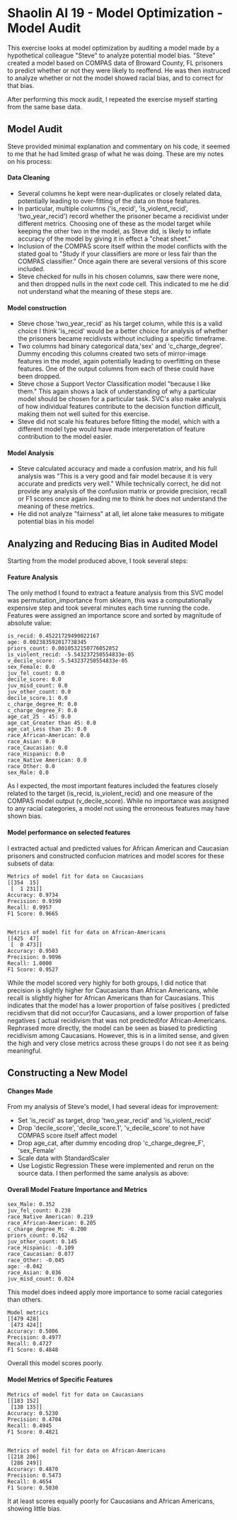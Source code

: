 # Shaolin AI 19 - Model Optimization - Model Audit
This exercise looks at model optimization by auditing a model made by a hypothetical colleague "Steve" to analyze potential model bias. 
"Steve" created a model based on COMPAS data of Broward County, FL prisoners to predict whether or not they were likely to reoffend. He was then instruced to analyze whether or not the model showed racial bias, and to correct for that bias.

After performing this mock audit, I repeated the exercise myself starting from the same base data.

## Model Audit
Steve provided minimal explanation and commentary on his code, it seemed to me that he had limited grasp of what he was doing. These are my notes on his process:
#### Data Cleaning
* Several columns he kept were near-duplicates or closely related data, potentially leading to over-fitting of the data on those features.
* In particular, multiple columns ('is_recid', 'is_violent_recid', 'two_year_recid') record whether the prisoner became a recidivist under different metrics. Choosing one of these as the model target while keeping the other two in the model, as Steve did, is likely to inflate accuracy of the model by giving it in effect a "cheat sheet."
* Inclusion of the COMPAS score itself within the model conflicts with the stated goal to "Study if your classifiers are more or less fair than the COMPAS classifier." Once again there are several versions of this score included.
* Steve checked for nulls in his chosen columns, saw there were none, and then dropped nulls in the next code cell. This indicated to me he did not understand what the meaning of these steps are.
#### Model construction
* Steve chose 'two_year_recid' as his target column, while this is a valid choice I think 'is_recid' would be a better choice for analysis of whether the prisoners became recidivsts without including a specific timeframe.
* Two columns had binary categorical data,'sex' and 'c_charge_degree'. Dummy encoding this columns created two sets of mirror-image features in the model, again potentially leading to overfitting on these features. One of the output columns from each of these could have been dropped.
* Steve chose a Support Vector Classification model "because I like them."  This again shows a lack of understanding of why a particular model should be chosen for a particular task. SVC's also make analysis of how individual features contribute to the decision function difficult, making them not well suited for this exercise.
* Steve did not scale his features before fitting the model, which with a different model type would have made interperetation of feature contribution to the model easier.
#### Model Analysis
* Steve calculated accuracy and made a confusion matrix, and his full analysis was "This is a very good and fair model because it is very accurate and predicts very well." While technically correct, he did not provide any analysis of the confusion matrix or provide precision, recall or F1 scores once again leading me to think he does not understand the meaning of these metrics.
* He did not analyze "fairness" at all, let alone take measures to mitigate potential bias in his model

## Analyzing and Reducing Bias in Audited Model
Starting from the model produced above, I took several steps:
#### Feature Analysis
The only method I found to extract a feature analysis from this SVC model was permutation_importance from sklearn, this was a computationally expensive step and took several minutes each time running the code. Features were assigned an importance score and sorted by magnitude of absolute value:
```
is_recid: 0.45221729490022167
age: 0.002383592017738345
priors_count: 0.0010532150776052852
is_violent_recid: -5.543237250554833e-05
v_decile_score: -5.543237250554833e-05
sex_Female: 0.0
juv_fel_count: 0.0
decile_score: 0.0
juv_misd_count: 0.0
juv_other_count: 0.0
decile_score.1: 0.0
c_charge_degree_M: 0.0
c_charge_degree_F: 0.0
age_cat_25 - 45: 0.0
age_cat_Greater than 45: 0.0
age_cat_Less than 25: 0.0
race_African-American: 0.0
race_Asian: 0.0
race_Caucasian: 0.0
race_Hispanic: 0.0
race_Native American: 0.0
race_Other: 0.0
sex_Male: 0.0
```
As I expected, the most important features included the features closely related to the target (is_recid, is_violent_recid) and one measure of the COMPAS model output (v_decile_score). While no importance was assigned to any racial categories, a model not using the erroneous features may have shown bias.
#### Model performance on selected features
I extracted actual and predicted values for African American and Caucasian prisoners and constructed confucion matrices and model scores for these subsets of data:
```
Metrics of model fit for data on Caucasians
[[354  15]
 [  1 231]]
Accuracy: 0.9734
Precision: 0.9390
Recall: 0.9957
F1 Score: 0.9665


Metrics of model fit for data on African-Americans
[[425  47]
 [  0 473]]
Accuracy: 0.9503
Precision: 0.9096
Recall: 1.0000
F1 Score: 0.9527
```
While the model scored very highly for both groups, I did notice that precision is slightly higher for Caucasians than African Americans, while recall is slightly higher for African Americans than for Caucasians. This indicates that the model has a lower proportion of false positives \( predicted recidivsm that did not occur\)for Caucasians, and a lower proportion of false negatives \( actual recidivism that was not predicted\)for African-Americans.
Rephrased more directly, the model can be seen as biased to predicting recidivism among Caucasians. However, this is in a limited sense, and given the high and very close metrics across these groups I do not see it as being meaningful.

## Constructing a New Model
#### Changes Made
From my analysis of Steve's model, I had several ideas for improvement:
* Set 'is_recid' as target, drop 'two_year_recid' and 'is_violent_recid'
* Drop 'decile_score', 'decile_score.1', 'v_decile_score' to not have COMPAS score itself affect model
* Drop age_cat, after dummy encoding drop 'c_charge_degree_F', 'sex_Female'
* Scale data with StandardScaler
* Use Logistic Regression
These were implemented and rerun on the source data.
I then performed the same analysis as above:
#### Overall Model Feature Importance and Metrics
```
sex_Male: 0.352
juv_fel_count: 0.238
race_Native American: 0.219
race_African-American: 0.205
c_charge_degree_M: -0.200
priors_count: 0.162
juv_other_count: 0.145
race_Hispanic: -0.109
race_Caucasian: 0.077
race_Other: -0.045
age: -0.042
race_Asian: 0.036
juv_misd_count: 0.024
```
This model does indeed apply more importance to some racial categories than others.

```
Model metrics
[[479 428]
 [473 424]]
Accuracy: 0.5006
Precision: 0.4977
Recall: 0.4727
F1 Score: 0.4848
```
Overall this model scores poorly.

#### Model Metrics of Specific Features
```
Metrics of model fit for data on Caucasians
[[183 152]
 [138 135]]
Accuracy: 0.5230
Precision: 0.4704
Recall: 0.4945
F1 Score: 0.4821


Metrics of model fit for data on African-Americans
[[218 206]
 [286 249]]
Accuracy: 0.4870
Precision: 0.5473
Recall: 0.4654
F1 Score: 0.5030
```
It at least scores equally poorly for Caucasians and African Americans, showing little bias.